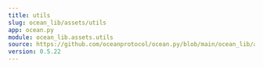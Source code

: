 ```yaml
---
title: utils
slug: ocean_lib/assets/utils
app: ocean.py
module: ocean_lib.assets.utils
source: https://github.com/oceanprotocol/ocean.py/blob/main/ocean_lib/assets/utils.py
version: 0.5.22
---
```

